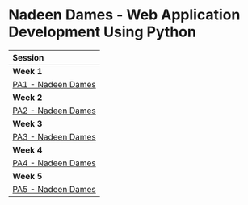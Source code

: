 # Nadeen Dames - Web Application Development Using Python 

| Session                                        
| :--------------------------------------------- | 
| **Week 1**                                     |
| [PA1 - Nadeen Dames](./partical_assignments/PA1_NadeenDames)
| **Week 2**                                     |
| [PA2 - Nadeen Dames](./partical_assignments/PA2_NadeenDames)  
| **Week 3**                                     |
| [PA3 - Nadeen Dames](./partical_assignments/PA3_NadeenDames) 
|**Week 4**                                     |
| [PA4 - Nadeen Dames](./partical_assignments/PA4_NadeenDames)  
| **Week 5**                                     |
| [PA5 - Nadeen Dames](./partical_assignments/PA5_NadeenDames)                               
